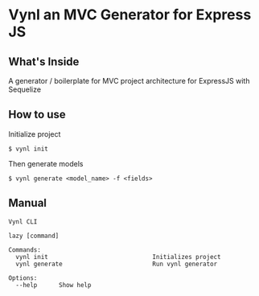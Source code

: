 # Vynl an MVC Generator for Express JS

## What's Inside

A generator / boilerplate for MVC project architecture for ExpressJS with Sequelize

## How to use

Initialize project

```
$ vynl init
```

Then generate models

```
$ vynl generate <model_name> -f <fields>
```

## Manual

```
Vynl CLI

lazy [command]

Commands:
  vynl init                             Initializes project
  vynl generate                         Run vynl generator

Options:
  --help      Show help
```
